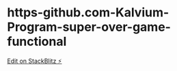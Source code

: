 # https-github.com-Kalvium-Program-super-over-game-functional

[Edit on StackBlitz ⚡️](https://stackblitz.com/edit/web-platform-hud1fs)